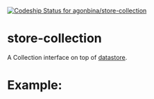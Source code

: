 [ ![Codeship Status for agonbina/store-collection](https://www.codeship.io/projects/673b51d0-15fa-0132-aeec-4a49cf4e7c40/status)](https://www.codeship.io/projects/33781)

# store-collection

A Collection interface on top of [datastore](https://github.com/bredele/datastore/).

# Example:

